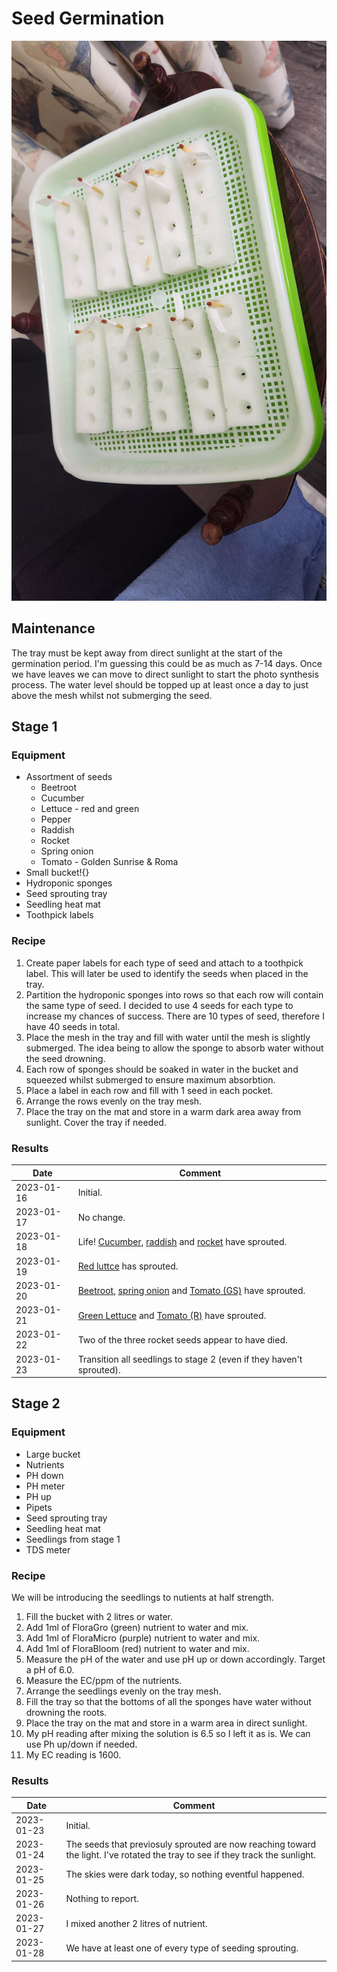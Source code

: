 # Seed Germination

![Tray](Image/Tray.jpg)

## Maintenance

The tray must be kept away from direct sunlight at the start of the germination period. I'm guessing this could be as much as 7-14 days. Once we have leaves we can move to direct sunlight to start the photo synthesis process.
The water level should be topped up at least once a day to just above the mesh whilst not submerging the seed.

## Stage 1

### Equipment

- Assortment of seeds
    - Beetroot
    - Cucumber
    - Lettuce - red and green
    - Pepper
    - Raddish
    - Rocket
    - Spring onion
    - Tomato - Golden Sunrise & Roma
- Small bucket!{}
- Hydroponic sponges
- Seed sprouting tray
- Seedling heat mat
- Toothpick labels

### Recipe

1. Create paper labels for each type of seed and attach to a toothpick label. This will later be used to identify the seeds when placed in the tray.
2. Partition the hydroponic sponges into rows so that each row will contain the same type of seed. I decided to use 4 seeds for each type to increase my chances of success. There are 10 types of seed, therefore I have 40 seeds in total.
3. Place the mesh in the tray and fill with water until the mesh is slightly submerged. The idea being to allow the sponge to absorb water without the seed drowning.
4. Each row of sponges should be soaked in water in the bucket and squeezed whilst submerged to ensure maximum absorbtion.
5. Place a label in each row and fill with 1 seed in each pocket.
6. Arrange the rows evenly on the tray mesh.
7. Place the tray on the mat and store in a warm dark area away from sunlight. Cover the tray if needed.

### Results

|Date| Comment
|--|--
|2023-01-16|Initial.
|2023-01-17|No change.
|2023-01-18|Life! [Cucumber](Image/2023-01-18//Cucumber.jpg), [raddish](Image/2023-01-18/Radish.jpg) and [rocket](Image/2023-01-18//Rocket.jpg) have sprouted.
|2023-01-19|[Red luttce](Image/2023-01-19/RedLettuce.jpg) has sprouted.
|2023-01-20|[Beetroot](Image/2023-01-20/Beetroot.jpg), [spring onion](Image/2023-01-20//SpringOnion.jpg) and [Tomato (GS)](Image/2023-01-20//Tomato(GS).jpg) have sprouted.
|2023-01-21|[Green Lettuce](Image/2023-01-21/GreenLettuce.jpg) and [Tomato (R)](Image/2023-01-21//Tomato(R).jpg) have sprouted.
|2023-01-22|Two of the three rocket seeds appear to have died.
|2023-01-23|Transition all seedlings to stage 2 (even if they haven't sprouted).

## Stage 2

### Equipment

- Large bucket
- Nutrients
- PH down
- PH meter
- PH up
- Pipets
- Seed sprouting tray
- Seedling heat mat
- Seedlings from stage 1
- TDS meter

### Recipe

We will be introducing the seedlings to nutients at half strength.

1. Fill the bucket with 2 litres or water.
2. Add 1ml of FloraGro (green) nutrient to water and mix.
3. Add 1ml of FloraMicro (purple) nutrient to water and mix.
4. Add 1ml of FloraBloom (red) nutrient to water and mix.
5. Measure the pH of the water and use pH up or down accordingly. Target a pH of 6.0.
6. Measure the EC/ppm of the nutrients.
7. Arrange the seedlings evenly on the tray mesh.
8. Fill the tray so that the bottoms of all the sponges have water without drowning the roots.
9. Place the tray on the mat and store in a warm area in direct sunlight.
10. My pH reading after mixing the solution is 6.5 so I left it as is. We can use Ph up/down if needed.
11. My EC reading is 1600.

### Results

|Date| Comment
|--|--
|2023-01-23|Initial.
|2023-01-24|The seeds that previosuly sprouted are now reaching toward the light. I've rotated the tray to see if they track the sunlight.
|2023-01-25|The skies were dark today, so nothing eventful happened.
|2023-01-26|Nothing to report.
|2023-01-27|I mixed another 2 litres of nutrient.
|2023-01-28|We have at least one of every type of seeding sprouting.